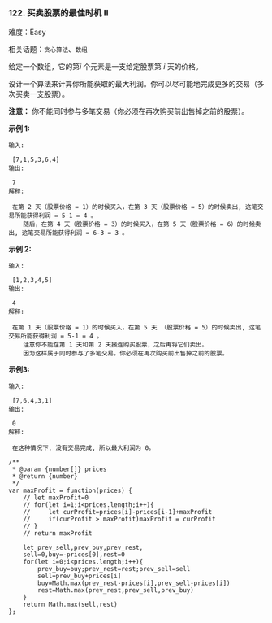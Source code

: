 ### 122. 买卖股票的最佳时机 II

难度：Easy

相关话题：`贪心算法`、`数组`

给定一个数组，它的第*i*  个元素是一支给定股票第 *i*  天的价格。



设计一个算法来计算你所能获取的最大利润。你可以尽可能地完成更多的交易（多次买卖一支股票）。



**注意：** 你不能同时参与多笔交易（你必须在再次购买前出售掉之前的股票）。



**示例 1:** 





```
输入:

 [7,1,5,3,6,4]
输出:

 7
解释:

 在第 2 天（股票价格 = 1）的时候买入，在第 3 天（股票价格 = 5）的时候卖出, 这笔交易所能获得利润 = 5-1 = 4 。
    随后，在第 4 天（股票价格 = 3）的时候买入，在第 5 天（股票价格 = 6）的时候卖出, 这笔交易所能获得利润 = 6-3 = 3 。

```


**示例 2:** 





```
输入:

 [1,2,3,4,5]
输出:

 4
解释:

 在第 1 天（股票价格 = 1）的时候买入，在第 5 天 （股票价格 = 5）的时候卖出, 这笔交易所能获得利润 = 5-1 = 4 。
    注意你不能在第 1 天和第 2 天接连购买股票，之后再将它们卖出。
    因为这样属于同时参与了多笔交易，你必须在再次购买前出售掉之前的股票。

```


**示例3:** 





```
输入:

 [7,6,4,3,1]
输出:

 0
解释:

 在这种情况下, 没有交易完成, 所以最大利润为 0。
```



```
/**
 * @param {number[]} prices
 * @return {number}
 */
var maxProfit = function(prices) {
    // let maxProfit=0
    // for(let i=1;i<prices.length;i++){
    //     let curProfit=prices[i]-prices[i-1]+maxProfit
    //     if(curProfit > maxProfit)maxProfit = curProfit
    // }
    // return maxProfit
    
    let prev_sell,prev_buy,prev_rest,
    sell=0,buy=-prices[0],rest=0
    for(let i=0;i<prices.length;i++){
        prev_buy=buy;prev_rest=rest;prev_sell=sell
        sell=prev_buy+prices[i]
        buy=Math.max(prev_rest-prices[i],prev_sell-prices[i])
        rest=Math.max(prev_rest,prev_sell,prev_buy)
    }
    return Math.max(sell,rest)
};



```

